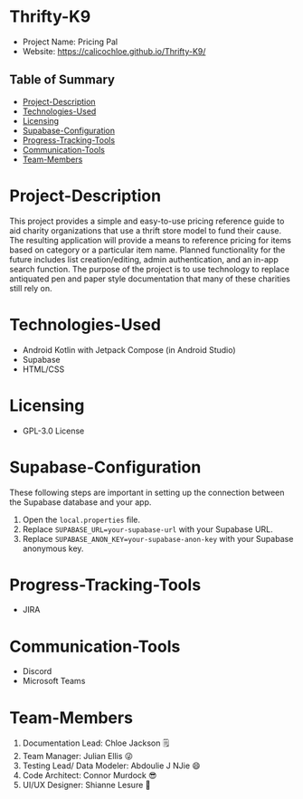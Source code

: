 # Thrifty-K9
- Project Name: Pricing Pal
- Website: https://calicochloe.github.io/Thrifty-K9/


## Table of Summary

- [Project-Description](#project-description)
- [Technologies-Used](#technologies-used)
- [Licensing](#licensing)
- [Supabase-Configuration](#supabase-configuration)
- [Progress-Tracking-Tools](#progress-tracking-tools)
- [Communication-Tools](#communication-tools)
- [Team-Members](#team-members)


# Project-Description
This project provides a simple and easy-to-use pricing reference guide to aid charity organizations
that use a thrift store model to fund their cause. The resulting application will provide a means to
reference pricing for items based on category or a particular item name. Planned functionality for the future includes
list creation/editing, admin authentication, and an in-app search function. The purpose of the project is
to use technology to replace antiquated pen and paper style documentation that many of these charities
still rely on.


# Technologies-Used

- Android Kotlin with Jetpack Compose (in Android Studio)
- Supabase
- HTML/CSS

# Licensing
- GPL-3.0 License


# Supabase-Configuration

These following steps are important in setting up the connection between the Supabase database and your app.
1. Open the `local.properties` file.
2. Replace `SUPABASE_URL=your-supabase-url` with your Supabase URL.
3. Replace `SUPABASE_ANON_KEY=your-supabase-anon-key` with your Supabase anonymous key.



# Progress-Tracking-Tools
- JIRA

# Communication-Tools
- Discord
- Microsoft Teams

# Team-Members
1. Documentation Lead: Chloe Jackson 🗒️
2. Team Manager: Julian Ellis :stuck_out_tongue_winking_eye:
3. Testing Lead/ Data Modeler: Abdoulie J NJie :smile:
4. Code Architect: Connor Murdock :sunglasses:
5. UI/UX Designer: Shianne Lesure :cherry_blossom: 

